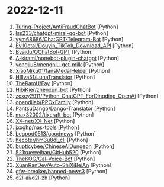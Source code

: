 # 2022-12-11

1. [Turing-Project/AntiFraudChatBot](https://github.com/Turing-Project/AntiFraudChatBot "A simple prompt-chatting AI based on wechaty and fintuned NLP model") [Python]
2. [lss233/chatgpt-mirai-qq-bot](https://github.com/lss233/chatgpt-mirai-qq-bot "OpenAI ChatGPT for Mirai QQ Bot，每个群组/好友单独一个 Conversation，文字转图片发送， Docker 快速部署 (部分代码由 ChatGPT 生成）") [Python]
3. [yym68686/ChatGPT-Telegram-Bot](https://github.com/yym68686/ChatGPT-Telegram-Bot "a AI chat Telegram Bot with ChatGPT in fly.io") [Python]
4. [Evil0ctal/Douyin_TikTok_Download_API](https://github.com/Evil0ctal/Douyin_TikTok_Download_API "🚀「Douyin_TikTok_Download_API」是一个开箱即用的高性能异步抖音|TikTok数据爬取工具，支持API调用，在线批量解析及下载。") [Python]
5. [Byaidu/QChatBot-GPT](https://github.com/Byaidu/QChatBot-GPT "基于 OpenAI GPT-3 和 Mirai 的 QQ Bot 聊天机器人，提供公用测试 Bot，支持自定义人格以及各种参数，长文自动转图片发送，可持久化配置，多个群聊之间上下文隔离，异步响应，可扩展功能") [Python]
6. [A-kirami/nonebot-plugin-chatgpt](https://github.com/A-kirami/nonebot-plugin-chatgpt "") [Python]
7. [yongjiu8/mengniu-get-milk](https://github.com/yongjiu8/mengniu-get-milk "蒙牛世界杯每天抢牛奶脚本（原创脚本，仅供学习交流使用，每日更新，关注忒星不迷路）") [Python]
8. [XiaoMiku01/fansMedalHelper](https://github.com/XiaoMiku01/fansMedalHelper "新版B站粉丝牌助手 全自动升级粉丝牌") [Python]
9. [HIllya51/LunaTranslator](https://github.com/HIllya51/LunaTranslator "Galgame翻译工具，支持剪贴板、OCR、HOOK，支持30余种翻译工具，支持TTS") [Python]
10. [TheRamU/Fay](https://github.com/TheRamU/Fay "这是一个完整的数字人项目，包含Python内核及UE数字人模型，可以用于做数字助理及抖音自动直播，又或者作为你的应用入口也很帅.") [Python]
11. [HibiKier/zhenxun_bot](https://github.com/HibiKier/zhenxun_bot "基于 Nonebot2 和 go-cqhttp 开发，以 postgresql 作为数据库，非常可爱的绪山真寻bot") [Python]
12. [zcxey2911/Python_ChatGPT_ForDingding_OpenAi](https://github.com/zcxey2911/Python_ChatGPT_ForDingding_OpenAi "基于Python3.10的OpenAI聊天机器人ChatGPT模型接入钉钉Dingding机器人单聊/群聊功能") [Python]
13. [opendilab/PPOxFamily](https://github.com/opendilab/PPOxFamily "PPO x Family DRL Tutorial Course（决策智能入门级公开课：8节课帮你盘清算法理论，理顺代码逻辑，玩转决策AI应用实践 ）") [Python]
14. [PantsuDango/Dango-Translator](https://github.com/PantsuDango/Dango-Translator "团子翻译器 —— 个人兴趣制作的一款基于OCR技术的翻译器") [Python]
15. [max32002/tixcraft_bot](https://github.com/max32002/tixcraft_bot "Max搶票機器人(maxbot) help you quickly buy your tickets") [Python]
16. [XX-net/XX-Net](https://github.com/XX-net/XX-Net "A proxy tool to bypass GFW.") [Python]
17. [jxxghp/nas-tools](https://github.com/jxxghp/nas-tools "NAS媒体库资源归集、整理自动化工具") [Python]
18. [begood0513/goodnews](https://github.com/begood0513/goodnews "") [Python]
19. [hecoter/hm3u8dl_cli](https://github.com/hecoter/hm3u8dl_cli "python m3u8下载，支持windows,linux,mac；支持aes-128、widevine等") [Python]
20. [bupticybee/ChineseAiDungeon](https://github.com/bupticybee/ChineseAiDungeon "中文版ai地牢,基于清源CPM fineutne") [Python]
21. [521xueweihan/GitHub520](https://github.com/521xueweihan/GitHub520 "😘 让你“爱”上 GitHub，解决访问时图裂、加载慢的问题。（无需安装）") [Python]
22. [TheKOG/Gal-Voice-Bot](https://github.com/TheKOG/Gal-Voice-Bot "") [Python]
23. [XuanRanDev/Auto-ShiXiBeiAn](https://github.com/XuanRanDev/Auto-ShiXiBeiAn "🎨实习备案（职校家园）自动打卡，支持多用户、自定义位置与时间、微信消息推送。") [Python]
24. [gfw-breaker/banned-news3](https://github.com/gfw-breaker/banned-news3 "禁闻聚合") [Python]
25. [d2l-ai/d2l-zh](https://github.com/d2l-ai/d2l-zh "《动手学深度学习》：面向中文读者、能运行、可讨论。中英文版被60多个国家的400多所大学用于教学。") [Python]
